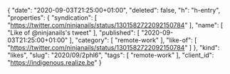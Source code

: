 {
  "date": "2020-09-03T21:25:00+01:00",
  "deleted": false,
  "h": "h-entry",
  "properties": {
    "syndication": [
      "https://twitter.com/ninjanails/status/1301582722092150784"
    ],
    "name": [
      "Like of @ninjanails's tweet"
    ],
    "published": [
      "2020-09-03T21:25:00+01:00"
    ],
    "category": [
      "remote-work"
    ],
    "like-of": [
      "https://twitter.com/ninjanails/status/1301582722092150784"
    ]
  },
  "kind": "likes",
  "slug": "2020/09/2phl6",
  "tags": [
    "remote-work"
  ],
  "client_id": "https://indigenous.realize.be"
}
